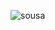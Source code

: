 ![sousa](https://private-user-images.githubusercontent.com/198353778/469894494-4d65ac8e-14ac-45f8-a391-08b8ab6dc4e2.jpg?jwt=eyJhbGciOiJIUzI1NiIsInR5cCI6IkpXVCJ9.eyJpc3MiOiJnaXRodWIuY29tIiwiYXVkIjoicmF3LmdpdGh1YnVzZXJjb250ZW50LmNvbSIsImtleSI6ImtleTUiLCJleHAiOjE3NTMyOTA2MzYsIm5iZiI6MTc1MzI5MDMzNiwicGF0aCI6Ii8xOTgzNTM3NzgvNDY5ODk0NDk0LTRkNjVhYzhlLTE0YWMtNDVmOC1hMzkxLTA4YjhhYjZkYzRlMi5qcGc_WC1BbXotQWxnb3JpdGhtPUFXUzQtSE1BQy1TSEEyNTYmWC1BbXotQ3JlZGVudGlhbD1BS0lBVkNPRFlMU0E1M1BRSzRaQSUyRjIwMjUwNzIzJTJGdXMtZWFzdC0xJTJGczMlMkZhd3M0X3JlcXVlc3QmWC1BbXotRGF0ZT0yMDI1MDcyM1QxNzA1MzZaJlgtQW16LUV4cGlyZXM9MzAwJlgtQW16LVNpZ25hdHVyZT0xZDIyZTgyNzE2N2UwNmQ4NGY3NzE0OWUwN2Y2YzRlZWY2NWVkYzFhYzc1ZTEyOGQyMzE2MjViNjk0NzE0MjQ1JlgtQW16LVNpZ25lZEhlYWRlcnM9aG9zdCJ9.rf47Z6QUhPCPamZe5y1FqggZSiikob_36vGwSl5LQj4)
